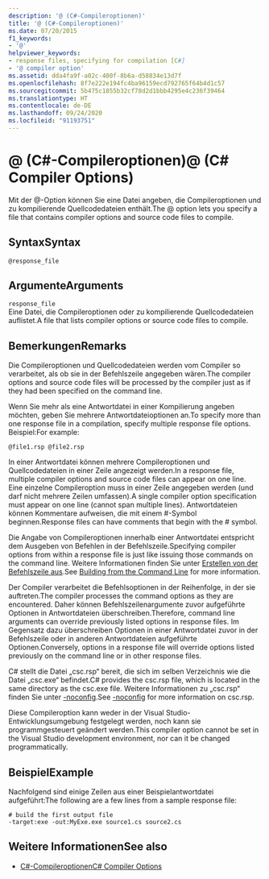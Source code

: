 ```yaml
---
description: '@ (C#-Compileroptionen)'
title: '@ (C#-Compileroptionen)'
ms.date: 07/20/2015
f1_keywords:
- '@'
helpviewer_keywords:
- response files, specifying for compilation [C#]
- '@ compiler option'
ms.assetid: dda4fa9f-a02c-400f-8b6a-d58834e13d7f
ms.openlocfilehash: 8f7e222e194fc4ba96159ecd792765f64b4d1c57
ms.sourcegitcommit: 5b475c1855b32cf78d2d1bbb4295e4c236f39464
ms.translationtype: HT
ms.contentlocale: de-DE
ms.lasthandoff: 09/24/2020
ms.locfileid: "91193751"
---
```

# <a name="-c-compiler-options"></a><span data-ttu-id="0c316-103">@ (C#-Compileroptionen)</span><span class="sxs-lookup"><span data-stu-id="0c316-103">@ (C# Compiler Options)</span></span>

<span data-ttu-id="0c316-104">Mit der @-Option können Sie eine Datei angeben, die Compileroptionen und zu kompilierende Quellcodedateien enthält.</span><span class="sxs-lookup"><span data-stu-id="0c316-104">The @ option lets you specify a file that contains compiler options and source code files to compile.</span></span>  
  
## <a name="syntax"></a><span data-ttu-id="0c316-105">Syntax</span><span class="sxs-lookup"><span data-stu-id="0c316-105">Syntax</span></span>  
  
```console  
@response_file  
```  
  
## <a name="arguments"></a><span data-ttu-id="0c316-106">Argumente</span><span class="sxs-lookup"><span data-stu-id="0c316-106">Arguments</span></span>  

 `response_file`  
 <span data-ttu-id="0c316-107">Eine Datei, die Compileroptionen oder zu kompilierende Quellcodedateien auflistet.</span><span class="sxs-lookup"><span data-stu-id="0c316-107">A file that lists compiler options or source code files to compile.</span></span>  
  
## <a name="remarks"></a><span data-ttu-id="0c316-108">Bemerkungen</span><span class="sxs-lookup"><span data-stu-id="0c316-108">Remarks</span></span>  

 <span data-ttu-id="0c316-109">Die Compileroptionen und Quellcodedateien werden vom Compiler so verarbeitet, als ob sie in der Befehlszeile angegeben wären.</span><span class="sxs-lookup"><span data-stu-id="0c316-109">The compiler options and source code files will be processed by the compiler just as if they had been specified on the command line.</span></span>  
  
 <span data-ttu-id="0c316-110">Wenn Sie mehr als eine Antwortdatei in einer Kompilierung angeben möchten, geben Sie mehrere Antwortdateioptionen an.</span><span class="sxs-lookup"><span data-stu-id="0c316-110">To specify more than one response file in a compilation, specify multiple response file options.</span></span> <span data-ttu-id="0c316-111">Beispiel:</span><span class="sxs-lookup"><span data-stu-id="0c316-111">For example:</span></span>  
  
```console  
@file1.rsp @file2.rsp  
```  
  
 <span data-ttu-id="0c316-112">In einer Antwortdatei können mehrere Compileroptionen und Quellcodedateien in einer Zeile angezeigt werden.</span><span class="sxs-lookup"><span data-stu-id="0c316-112">In a response file, multiple compiler options and source code files can appear on one line.</span></span> <span data-ttu-id="0c316-113">Eine einzelne Compileroption muss in einer Zeile angegeben werden (und darf nicht mehrere Zeilen umfassen).</span><span class="sxs-lookup"><span data-stu-id="0c316-113">A single compiler option specification must appear on one line (cannot span multiple lines).</span></span> <span data-ttu-id="0c316-114">Antwortdateien können Kommentare aufweisen, die mit einem #-Symbol beginnen.</span><span class="sxs-lookup"><span data-stu-id="0c316-114">Response files can have comments that begin with the # symbol.</span></span>  
  
 <span data-ttu-id="0c316-115">Die Angabe von Compileroptionen innerhalb einer Antwortdatei entspricht dem Ausgeben von Befehlen in der Befehlszeile.</span><span class="sxs-lookup"><span data-stu-id="0c316-115">Specifying compiler options from within a response file is just like issuing those commands on the command line.</span></span> <span data-ttu-id="0c316-116">Weitere Informationen finden Sie unter [Erstellen von der Befehlszeile aus](./how-to-set-environment-variables-for-the-visual-studio-command-line.md).</span><span class="sxs-lookup"><span data-stu-id="0c316-116">See [Building from the Command Line](./how-to-set-environment-variables-for-the-visual-studio-command-line.md) for more information.</span></span>  
  
 <span data-ttu-id="0c316-117">Der Compiler verarbeitet die Befehlsoptionen in der Reihenfolge, in der sie auftreten.</span><span class="sxs-lookup"><span data-stu-id="0c316-117">The compiler processes the command options as they are encountered.</span></span> <span data-ttu-id="0c316-118">Daher können Befehlszeilenargumente zuvor aufgeführte Optionen in Antwortdateien überschreiben.</span><span class="sxs-lookup"><span data-stu-id="0c316-118">Therefore, command line arguments can override previously listed options in response files.</span></span> <span data-ttu-id="0c316-119">Im Gegensatz dazu überschreiben Optionen in einer Antwortdatei zuvor in der Befehlszeile oder in anderen Antwortdateien aufgeführte Optionen.</span><span class="sxs-lookup"><span data-stu-id="0c316-119">Conversely, options in a response file will override options listed previously on the command line or in other response files.</span></span>  
  
 <span data-ttu-id="0c316-120">C# stellt die Datei „csc.rsp“ bereit, die sich im selben Verzeichnis wie die Datei „csc.exe“ befindet.</span><span class="sxs-lookup"><span data-stu-id="0c316-120">C# provides the csc.rsp file, which is located in the same directory as the csc.exe file.</span></span> <span data-ttu-id="0c316-121">Weitere Informationen zu „csc.rsp“ finden Sie unter [-noconfig](./noconfig-compiler-option.md).</span><span class="sxs-lookup"><span data-stu-id="0c316-121">See [-noconfig](./noconfig-compiler-option.md) for more information on csc.rsp.</span></span>  
  
 <span data-ttu-id="0c316-122">Diese Compileroption kann weder in der Visual Studio-Entwicklungsumgebung festgelegt werden, noch kann sie programmgesteuert geändert werden.</span><span class="sxs-lookup"><span data-stu-id="0c316-122">This compiler option cannot be set in the Visual Studio development environment, nor can it be changed programmatically.</span></span>  
  
## <a name="example"></a><span data-ttu-id="0c316-123">Beispiel</span><span class="sxs-lookup"><span data-stu-id="0c316-123">Example</span></span>  

 <span data-ttu-id="0c316-124">Nachfolgend sind einige Zeilen aus einer Beispielantwortdatei aufgeführt:</span><span class="sxs-lookup"><span data-stu-id="0c316-124">The following are a few lines from a sample response file:</span></span>  
  
```console  
# build the first output file  
-target:exe -out:MyExe.exe source1.cs source2.cs  
```  
  
## <a name="see-also"></a><span data-ttu-id="0c316-125">Weitere Informationen</span><span class="sxs-lookup"><span data-stu-id="0c316-125">See also</span></span>

- [<span data-ttu-id="0c316-126">C#-Compileroptionen</span><span class="sxs-lookup"><span data-stu-id="0c316-126">C# Compiler Options</span></span>](./index.md)
